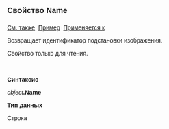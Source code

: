 ﻿<html>
<head>
<title>TemplateSubstitutionImage\Name</title>
<style type="text/css">
.auto-style1 {
	text-decoration: underline;
}
</style>
</head>

<body>

<p><strong><font face="Arial" size="4">Свойство <font face="Arial">Name</font><br>
<br>
</font></strong><font face="Arial"><span class="auto-style1">См. также</span>&nbsp;
<u>Пример</u>&nbsp; <a href="../TemplateSubstitutionImage.html">Применяется к</a></font></p>

<p><font face="Arial">Возвращает идентификатор подстановки изображения.</font></p>
<p class="label"><font face="Arial">Свойство только для чтения.</font></p>
<p class="label">&nbsp;</p>

<p class="label"><font face="Arial"><b>Синтаксис</b></font></p>

<p><font face="Arial"><em>object</em><strong>.Name</strong></font></p>
<p><font face="Arial"><b>Тип данных</b></font></p>

<p class="label"><font face="Arial">Строка</font></p>
<p>&nbsp;</p>
</body>
</html>
